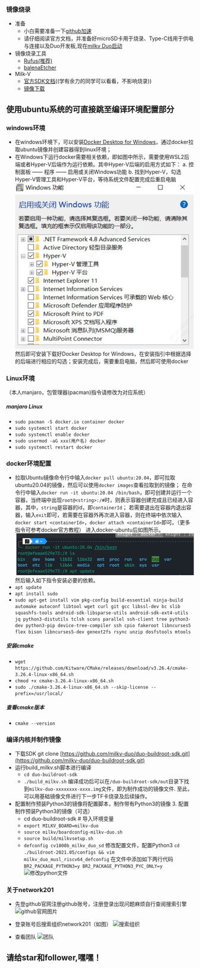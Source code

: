 ### 镜像烧录
- 准备
    - 小白需要准备一下[github加速](https://blog.csdn.net/B11050729/article/details/132131659)
    - 请仔细阅读官方文档，并准备好microSD卡用于烧录、Type-C线用于供电与连接以及Duo开发板,现在[milkv Duo启动](https://github.com/network201/linux-lab.git)
- 镜像烧录工具
    - [Rufus(推荐)](https://rufus.ie/en/)
    - [balenaEtcher](https://etcher.balena.io/)
- Milk-V
    - [官方SDK文档](https://github.com/milkv-duo/duo-buildroot-sdk)((学有余力的同学可以看看，不影响烧录))
    - [镜像下载](https://github.com/milkv-duo/duo-buildroot-sdk/releases/download/Duo-V1.0.5/milkv-duo-v1.0.5-2023-1019.img.zip)
## 使用ubuntu系统的可直接跳至编译环境配置部分
### windows环境
- 在windows环境下，可以安装[Docker Desktop for Windows](https://docs.docker.com/desktop/install/windows-install/)，通过docker拉取ubuntu镜像并创建容器得到linux环境；
- 在Windows下运行docker需要相关依赖，即如图中所示，需要使用WSL2后端或者Hyper-V后端作为运行依赖。其中Hyper-V后端的启用方式如下： a. 控制面板 —— 程序 —— 启用或关闭Windows功能 b. 找到Hyper-V，勾选Hyper-V管理工具和Hyper-V平台，等待系统文件配置完成后重启电脑
![docker配置](../image/docker配置.png)
然后即可安装下载好Docker Desktop for Windows，在安装指引中根据选择的后端进行相应的勾选；安装完成后，需要重启电脑，然后即可使用docker


### Linux环境
（本人manjaro，包管理器(pacman)指令请修改为对应系统）
##### manjaro Linux
- ```sudo pacman -S docker.io container docker```
- ```sudo systemctl start docker```
- ```sudo systemctl enable docker```
- ```sudo usermod -aG xxx(用户名) docker```
- ```sudo systemctl restart docker```

### docker环境配置
- 拉取Ubuntu镜像命令行中输入```docker pull ubuntu:20.04```，即可拉取ubuntu20.04的镜像，然后可以使用```docker images```查看拉取到的镜像； 在命令行中输入```docker run -it ubuntu:20.04 /bin/bash```，即可创建并运行一个容器，当终端中出现```root@<string>:/#```时，则表示容器创建完成且已经进入容器，其中，```string```是容器的id，即```containerId```； 若需要退出在容器内退出容器，输入```exit```即可，若需要在容器外再次进入容器，则在终端中依次输入```docker start <containerId>```，```docker attach <containerId>```即可。（更多指令可参考docker官方教程）
进入docker-ubuntu后如图所示。
![进入docker](../image/进入docker.png)
然后输入如下指令安装必要的依赖。
- ```apt update```
- ```apt install sudo```
- ```sudo apt-get install vim pkg-config build-essential ninja-build automake autoconf libtool wget curl git gcc libssl-dev bc slib squashfs-tools android-sdk-libsparse-utils android-sdk-ext4-utils jq python3-distutils tclsh scons parallel ssh-client tree python3-dev python3-pip device-tree-compiler ssh cpio fakeroot libncurses5 flex bison libncurses5-dev genext2fs rsync unzip dosfstools mtools```

##### 安装cmake
- ```wget https://github.com/Kitware/CMake/releases/download/v3.26.4/cmake-3.26.4-linux-x86_64.sh```
- ```chmod +x cmake-3.26.4-linux-x86_64.sh```
- ```sudo ./cmake-3.26.4-linux-x86_64.sh --skip-license --prefix=/usr/local/```
##### 查看cmake版本
- ```cmake --version```      

### 编译内核并制作镜像
- 下载SDK
git clone [https://github.com/milkv-duo/duo-buildroot-sdk.git](https://github.com/milkv-duo/duo-buildroot-sdk.git)
- 运行build_milkv.sh脚本进行编译
    - ```cd duo-buildroot-sdk ```
    - ```./build_milkv.sh```
编译成功后可以在```/duo-buildroot-sdk/out```目录下找到```milkv-duo-xxxxxxxx-xxxx.img```文件，即为制作成功的镜像文件. 至此，可以用基础镜像文件进行下一步TF卡烧录及后续操作。
- 配置制作预装Python3的镜像将配置脚本，制作带有Python3的镜像 3. 配置制作预装Python3的镜像（可选）
    - cd duo-buildroot-sdk # 导入环境变量 
    - ```export MILKV_BOARD=milkv-duo``` 
    - ```source milkv/boardconfig-milkv-duo.sh``` 
    - ```source build/milkvsetup.sh```
    - ```defconfig cv1800b_milkv_duo_sd```
修改配置文件，配置Python3
```cd ./buildroot-2021.05/configs && vim milkv_duo_musl_riscv64_defconfig```
在文件中添加如下两行代码
```BR2_PACKAGE_PYTHON3=y BR2_PACKAGE_PYTHON3_PYC_ONLY=y```
![修改python文件](../image/修改python环境.png)

### 关于network201
- 先登github官网注册github账号，注册登录出现问题麻烦自行查阅搜索引擎
![github官网图片](../image/github官网.png)

- 登录账号后搜索组织network201（如图）
![搜索组织](../image/搜索组织.png)
- 查看团队
![团队](../image/team.png)


## 请给star和follower,嘿嘿！